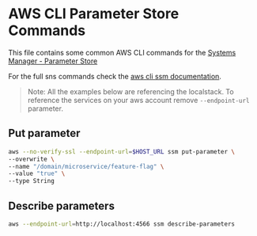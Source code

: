 # AWS CLI Parameter Store Commands

This file contains some common AWS CLI commands for the [Systems Manager - Parameter Store](https://docs.aws.amazon.com/systems-manager/latest/userguide/systems-manager-parameter-store.html)

For the full sns commands check the [aws cli ssm documentation](https://docs.aws.amazon.com/cli/latest/reference/ssm/).

> Note: All the examples below are referencing the localstack. To reference the services on your aws account remove `--endpoint-url` parameter.

## Put parameter

```bash
aws --no-verify-ssl --endpoint-url=$HOST_URL ssm put-parameter \
--overwrite \
--name "/domain/microservice/feature-flag" \
--value "true" \
--type String 
```

## Describe parameters

```bash
aws --endpoint-url=http://localhost:4566 ssm describe-parameters
```